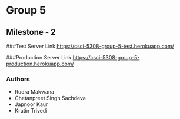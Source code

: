 # Group 5

## Milestone - 2

###Test Server Link
https://csci-5308-group-5-test.herokuapp.com/

###Production Server Link
https://csci-5308-group-5-production.herokuapp.com/

### Authors
* Rudra Makwana
* Chetanpreet Singh Sachdeva
* Japnoor Kaur
* Krutin Trivedi
